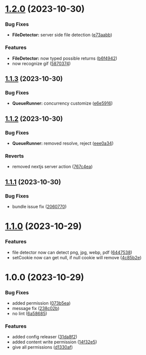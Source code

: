 # [1.2.0](https://github.com/cybinon/erdnes/compare/v1.1.3...v1.2.0) (2023-10-30)


### Bug Fixes

* **FileDetector:** server side file detection ([e73aabb](https://github.com/cybinon/erdnes/commit/e73aabb707518d2b02dcc3a9c9d2093c9e051b05))


### Features

* **FileDetector:** now typed possible returns ([b6f4942](https://github.com/cybinon/erdnes/commit/b6f4942ada928a4629ba5278ba0c3716414dc5d2))
* now recognize gif ([5870374](https://github.com/cybinon/erdnes/commit/587037428dceeaa43d2785e2962b550d9acd3633))

## [1.1.3](https://github.com/cybinon/erdnes/compare/v1.1.2...v1.1.3) (2023-10-30)


### Bug Fixes

* **QueueRunner:** concurrency customize ([e6e5916](https://github.com/cybinon/erdnes/commit/e6e5916743f999b3bbba6bbf3473a4a76286273a))

## [1.1.2](https://github.com/cybinon/erdnes/compare/v1.1.1...v1.1.2) (2023-10-30)


### Bug Fixes

* **QueueRunner:** removed resolve, reject ([eee0a34](https://github.com/cybinon/erdnes/commit/eee0a34716a70dcdf27f7eaefb898b14183fd23f))


### Reverts

* removed nextjs server action ([767c4ea](https://github.com/cybinon/erdnes/commit/767c4ea0b647cb75c97e0868685d9048084e4d9c))

## [1.1.1](https://github.com/cybinon/erdnes/compare/v1.1.0...v1.1.1) (2023-10-30)


### Bug Fixes

* bundle issue fix ([2060770](https://github.com/cybinon/erdnes/commit/2060770297c12b2e033ad97fa8e45ed8808964bd))

# [1.1.0](https://github.com/cybinon/erdnes/compare/v1.0.0...v1.1.0) (2023-10-29)


### Features

* file detector now can detect png, jpg, webp, pdf ([6447538](https://github.com/cybinon/erdnes/commit/64475387bc60a10f0a0ce551318e146ed9a6f469))
* setCookie now can get null, if null cookie will remove ([4c85b2e](https://github.com/cybinon/erdnes/commit/4c85b2e771a8b0334b8dce927e30feee74d1cb15))

# 1.0.0 (2023-10-29)


### Bug Fixes

* added permission ([073b5ea](https://github.com/cybinon/erdnes/commit/073b5eacda38bbb3ab36d217c0790f416770ec2e))
* message fix ([238c02b](https://github.com/cybinon/erdnes/commit/238c02b7af6e3e1e06841d06fc737171b83af1e8))
* no lint ([6a58685](https://github.com/cybinon/erdnes/commit/6a586851c9651b1543f960a46ce37db7418c2110))


### Features

* added config releaser ([31da8f2](https://github.com/cybinon/erdnes/commit/31da8f244a36f7eb45129f899c8f5c0578e92caa))
* added content write permission ([14f32e5](https://github.com/cybinon/erdnes/commit/14f32e5ae0e3fdbf05568b8117ae79d7b598ebcb))
* give all permissions ([d1330af](https://github.com/cybinon/erdnes/commit/d1330af7a1c2201a4f7e20dcf33a16f5216e1081))
